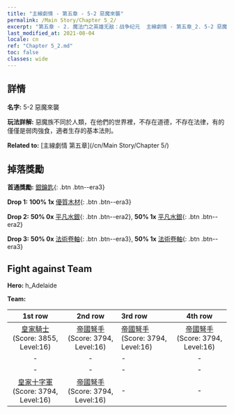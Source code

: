 ```yaml
---
title: "主線劇情 - 第五章 - 5-2 惡魔來襲"
permalink: /Main Story/Chapter 5_2/
excerpt: "第五章 - 2. 魔法门之英雄无敌：战争纪元  主線劇情 - 第五章_2. 5-2 惡魔來襲"
last_modified_at: 2021-08-04
locale: cn
ref: "Chapter 5_2.md"
toc: false
classes: wide
---
```


## 詳情

 **名字:** 5-2 惡魔來襲

 **玩法詳解:** 惡魔族不同於人類，在他們的世界裡，不存在道德，不存在法律，有的僅僅是弱肉強食，適者生存的基本法則。

 **Related to:** [主線劇情 第五章](/cn/Main Story/Chapter 5/)

## 掉落獎勵

 **首通獎勵:** [銀鑰匙](/cn/Items/con_693/){: .btn .btn--era3}

 **Drop 1:** **100% 1x** [優質木材](/cn/Items/mat_13/){: .btn .btn--era3}

 **Drop 2:** **50% 0x** [平凡水銀](/cn/Items/mat_8/){: .btn .btn--era2}, **50% 1x** [平凡水銀](/cn/Items/mat_8/){: .btn .btn--era2}

 **Drop 3:** **50% 0x** [法術卷軸](/cn/Items/con_694/){: .btn .btn--era3}, **50% 1x** [法術卷軸](/cn/Items/con_694/){: .btn .btn--era3}


## Fight against Team
 **Hero:** h_Adelaide

 **Team:**


  | 1st row | 2nd row | 3rd row | 4th row |
  |:----:|:----:|:----|:----:|
  | [皇家騎士](/cn/units/Cavalier/) (Score: 3855, Level:16)  | [帝國弩手](/cn/units/Marksman/) (Score: 3794, Level:16)  | [帝國弩手](/cn/units/Marksman/) (Score: 3794, Level:16)  | [帝國弩手](/cn/units/Marksman/) (Score: 3794, Level:16)  |
  | - | - | - | - |
  | - | - | - | - |
  | [皇家十字軍](/cn/units/Swordsman/) (Score: 3794, Level:16)  | [帝國弩手](/cn/units/Marksman/) (Score: 3794, Level:16)  | - | - |


